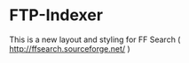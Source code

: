 # FTP-Indexer

This is a new layout and styling for FF Search ( http://ffsearch.sourceforge.net/ )


